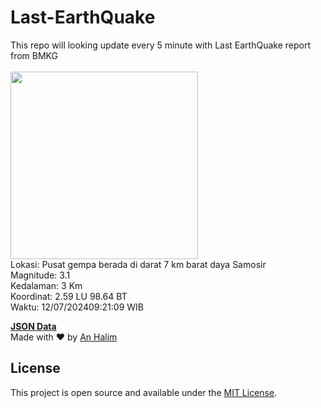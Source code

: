 # Last-EarthQuake
This repo will looking update every 5 minute with Last EarthQuake report from BMKG
<br>
<br>
<img src="https://static.bmkg.go.id/20240712092109.mmi.jpg" width="300"/>
<br>
Lokasi: Pusat gempa berada di darat 7 km barat daya Samosir <br>
Magnitude: 3.1 <br>
Kedalaman: 3 Km <br>
Koordinat: 2.59 LU 98.64 BT <br>
Waktu: 12/07/202409:21:09 WIB <br>

<a href="./data/data.json">**JSON Data**</a>
<br>
Made with ❤️ by <a href="https://github.com/an-halim">An Halim</a>
## License

This project is open source and available under the [MIT License](LICENSE).
